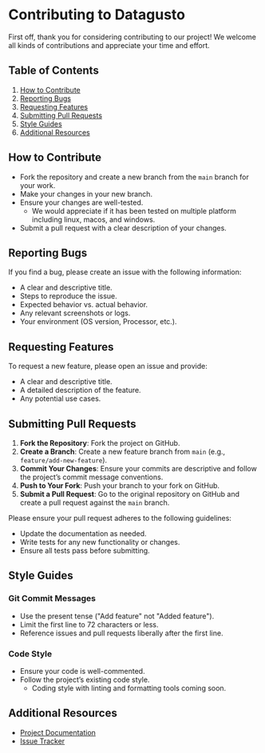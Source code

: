 # Contributing to Datagusto

First off, thank you for considering contributing to our project! We welcome all kinds of contributions and appreciate your time and effort.

## Table of Contents

1. [How to Contribute](#how-to-contribute)
3. [Reporting Bugs](#reporting-bugs)
4. [Requesting Features](#requesting-features)
5. [Submitting Pull Requests](#submitting-pull-requests)
6. [Style Guides](#style-guides)
7. [Additional Resources](#additional-resources)

## How to Contribute

- Fork the repository and create a new branch from the `main` branch for your work.
- Make your changes in your new branch.
- Ensure your changes are well-tested.
  - We would appreciate if it has been tested on multiple platform including linux, macos, and windows.
- Submit a pull request with a clear description of your changes.

## Reporting Bugs

If you find a bug, please create an issue with the following information:
- A clear and descriptive title.
- Steps to reproduce the issue.
- Expected behavior vs. actual behavior.
- Any relevant screenshots or logs.
- Your environment (OS version, Processor, etc.).

## Requesting Features

To request a new feature, please open an issue and provide:
- A clear and descriptive title.
- A detailed description of the feature.
- Any potential use cases.

## Submitting Pull Requests

1. **Fork the Repository**: Fork the project on GitHub.
2. **Create a Branch**: Create a new feature branch from `main` (e.g., `feature/add-new-feature`).
3. **Commit Your Changes**: Ensure your commits are descriptive and follow the project’s commit message conventions.
4. **Push to Your Fork**: Push your branch to your fork on GitHub.
5. **Submit a Pull Request**: Go to the original repository on GitHub and create a pull request against the `main` branch.

Please ensure your pull request adheres to the following guidelines:
- Update the documentation as needed.
- Write tests for any new functionality or changes.
- Ensure all tests pass before submitting.

## Style Guides

### Git Commit Messages

- Use the present tense ("Add feature" not "Added feature").
- Limit the first line to 72 characters or less.
- Reference issues and pull requests liberally after the first line.

### Code Style

- Ensure your code is well-commented.
- Follow the project’s existing code style.
  - Coding style with linting and formatting tools coming soon.

## Additional Resources

- [Project Documentation](link-to-documentation)
- [Issue Tracker](link-to-issue-tracker)
